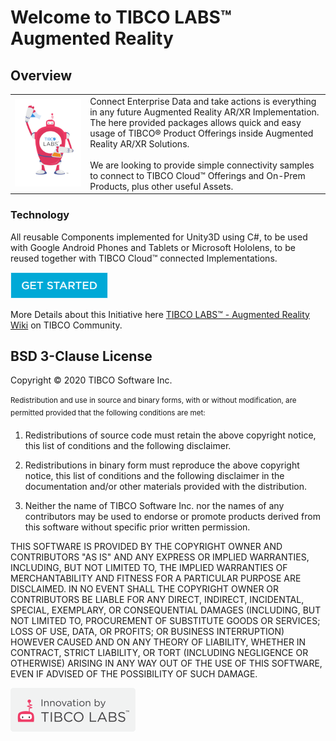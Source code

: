 # Welcome to TIBCO LABS™ Augmented Reality

## Overview

|      |      |
| ---- | ---- |
| ![Logo](TIBCOLabs-final.png) | Connect Enterprise Data and take actions is everything in any future Augmented Reality AR/XR Implementation. The here provided packages allows quick and easy usage of TIBCO® Product Offerings inside Augmented Reality AR/XR Solutions. <br><br> We are looking to provide simple connectivity samples to connect to TIBCO Cloud™ Offerings and On-Prem Products, plus other useful Assets. |

### Technology
All reusable Components implemented for Unity3D using C#, to be used with Google Android Phones and Tablets or Microsoft Hololens, to be reused together with TIBCO Cloud™ connected Implementations.

<a href="Angular/docs/1.%20Prerequisites/">![getStarted](get-started.png "TCST Get Started")</a>

More Details about this Initiative here [TIBCO LABS™ - Augmented Reality Wiki](https://community.tibco.com/wiki/tibco-labstm-augmented-reality-wiki) on TIBCO Community.

## BSD 3-Clause License
Copyright © 2020 TIBCO Software Inc. <br><br>
<sup>
Redistribution and use in source and binary forms, with or without
modification, are permitted provided that the following conditions are met:

1. Redistributions of source code must retain the above copyright notice, this
   list of conditions and the following disclaimer.

2. Redistributions in binary form must reproduce the above copyright notice,
   this list of conditions and the following disclaimer in the documentation
   and/or other materials provided with the distribution.

3. Neither the name of TIBCO Software Inc. nor the names of any contributors
   may be used to endorse or promote products derived from this software without
   specific prior written permission.

THIS SOFTWARE IS PROVIDED BY THE COPYRIGHT OWNER AND CONTRIBUTORS  "AS IS"
AND ANY EXPRESS OR IMPLIED WARRANTIES, INCLUDING, BUT NOT LIMITED TO, THE
IMPLIED WARRANTIES OF MERCHANTABILITY AND FITNESS FOR A PARTICULAR PURPOSE ARE
DISCLAIMED. IN NO EVENT SHALL THE COPYRIGHT OWNER OR CONTRIBUTORS BE LIABLE
FOR ANY DIRECT, INDIRECT, INCIDENTAL, SPECIAL, EXEMPLARY, OR CONSEQUENTIAL
DAMAGES (INCLUDING, BUT NOT LIMITED TO, PROCUREMENT OF SUBSTITUTE GOODS OR
SERVICES; LOSS OF USE, DATA, OR PROFITS; OR BUSINESS INTERRUPTION) HOWEVER
CAUSED AND ON ANY THEORY OF LIABILITY, WHETHER IN CONTRACT, STRICT LIABILITY,
OR TORT (INCLUDING NEGLIGENCE OR OTHERWISE) ARISING IN ANY WAY OUT OF THE USE
OF THIS SOFTWARE, EVEN IF ADVISED OF THE POSSIBILITY OF SUCH DAMAGE.
</sup>

![Logo](tibcolabs-brand.png "Labs Logo")